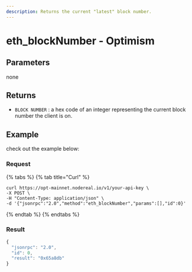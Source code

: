 ```yaml
---
description: Returns the current "latest" block number.
---
```


# eth\_blockNumber - Optimism

## Parameters

none

## Returns

* `BLOCK NUMBER` : a hex code of an integer representing the current block number the client is on.

## Example

check out the example below:

### Request

{% tabs %}
{% tab title="Curl" %}
```
curl https://opt-mainnet.nodereal.io/v1/your-api-key \
-X POST \
-H "Content-Type: application/json" \
-d '{"jsonrpc":"2.0","method":"eth_blockNumber","params":[],"id":0}'
```
{% endtab %}
{% endtabs %}

### Result

```javascript
{
  "jsonrpc": "2.0",
  "id": 0,
  "result": "0x65a8db"
}
```

